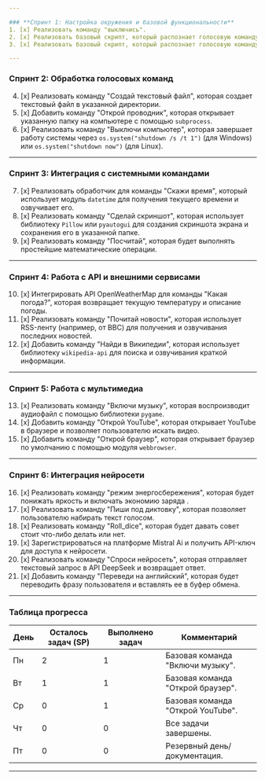 ```yaml
---

### **Спринт 1: Настройка окружения и базовой функциональности**
1. [x] Реализовать команду "выключись".
2. [x] Реализовать базовый скрипт, который распознает голосовую команду "Кто я?" с помощью `sillero_tts` и `vosk`.
3. [x] Реализовать базовый скрипт, который распознает голосовую команду "Привет" и отвечает "Привет, чем могу помочь?".

---
```


### **Спринт 2: Обработка голосовых команд**
4. [x] Реализовать команду "Создай текстовый файл", которая создает текстовый файл в указанной директории.
5. [x] Добавить команду "Открой проводник", которая открывает указанную папку на компьютере с помощью `subprocess`.
6. [x] Реализовать команду "Выключи компьютер", которая завершает работу системы через `os.system("shutdown /s /t 1")` (для Windows) или `os.system("shutdown now")` (для Linux).
---

### **Спринт 3: Интеграция с системными командами**
7. [x] Реализовать обработчик для команды "Скажи время", который использует модуль `datetime` для получения текущего времени и озвучивает его.
8. [x]  Реализовать команду "Сделай скриншот", которая использует библиотеку `Pillow` или `pyautogui` для создания скриншота экрана и сохранения его в указанной папке.
9. [x] Реализовать команду "Посчитай", которая будет выполнять простейшие математические операции.
---

### **Спринт 4: Работа с API и внешними сервисами**
10. [x] Интегрировать API OpenWeatherMap для команды "Какая погода?", которая возвращает текущую температуру и описание погоды.
11. [x] Реализовать команду "Почитай новости", которая использует RSS-ленту (например, от BBC) для получения и озвучивания последних новостей.
12. [x] Добавить команду "Найди в Википедии", которая использует библиотеку `wikipedia-api` для поиска и озвучивания краткой информации.

---

### **Спринт 5: Работа с мультимедиа**
13. [x] Реализовать команду "Включи музыку", которая воспроизводит аудиофайл с помощью библиотеки `pygame`.
14. [x] Добавить команду "Открой YouTube", которая открывает YouTube в браузере и позволяет пользователю искать видео.
15. [x] Добавить команду "Открой браузер", которая открывает браузер по умолчанию с помощью модуля `webbrowser`.

---

### **Спринт 6: Интеграция нейросети**
16. [x] Реализовать команду "режим энергосбережения", которая будет понижать яркость и включать экономию заряда  .
17. [x] Реализовать команду "Пиши под диктовку", которая позволяет пользователю набирать текст голосом.
18. [x]  Реализовать команду "Roll_dice", которая будет давать совет стоит что-либо делать или нет.
19. [x] Зарегистрироваться на платформе Mistral Ai и получить API-ключ для доступа к нейросети.
20. [x] Реализовать команду "Спроси нейросеть", которая отправляет текстовый запрос в API DeepSeek и возвращает ответ.
21. [x] Добавить команду "Переведи на английский", которая будет переводить фразу пользователя и вставлять ее в буфер обмена.
    
---


### **Таблица прогресса**
| День  | Осталось задач (SP) | Выполнено задач | Комментарий                           |
|-------|----------------------|-----------------|--------------------------------------|
| Пн    | 2                    | 1               | Базовая команда  "Включи музыку".    |
| Вт    | 1                    | 1               | Базовая команда "Открой браузер".    | 
| Ср    | 0                    | 1               | Базовая команда  "Открой YouTube".   |
| Чт    | 0                    | 0               | Все задачи завершены.                |
| Пт    | 0                    | 0               | Резервный день/документация.         |

---
